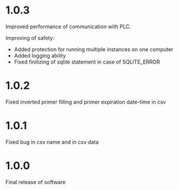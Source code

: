 # 1.0.3
Improved performance of communication with PLC.

Improving of safety:
* Added protection for running multiple instances on one computer
* Added logging ability
* Fixed finilizing of sqlite statement in case of SQLITE_ERROR

# 1.0.2
Fixed inverted primer filling and primer expiration date-time in csv

# 1.0.1
Fixed bug in csv name and in csv data

# 1.0.0
Final release of software 